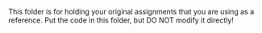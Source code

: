 This folder is for holding your original assignments that you are using as a reference. 
Put the code in this folder, but DO NOT modify it directly! 